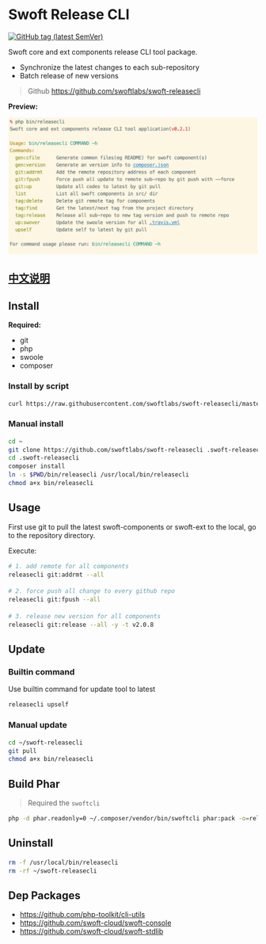 # Swoft Release CLI

[![GitHub tag (latest SemVer)](https://img.shields.io/github/tag/swoftlabs/swoft-releasecli)](https://github.com/swoftlabs/swoft-releasecli)

Swoft core and ext components release CLI tool package.

- Synchronize the latest changes to each sub-repository
- Batch release of new versions

> Github https://github.com/swoftlabs/swoft-releasecli

**Preview:**

![all-commands](all-commands.png)

## [中文说明](README.zh-CN.md)

## Install

**Required:**

- git
- php
- swoole
- composer

### Install by script

```bash
curl https://raw.githubusercontent.com/swoftlabs/swoft-releasecli/master/install.sh | bash
```

### Manual install

```bash
cd ~
git clone https://github.com/swoftlabs/swoft-releasecli .swoft-releasecli
cd .swoft-releasecli
composer install
ln -s $PWD/bin/releasecli /usr/local/bin/releasecli
chmod a+x bin/releasecli
```

## Usage

First use git to pull the latest swoft-components or swoft-ext to the local, go to the repository directory.

Execute:

```bash
# 1. add remote for all components
releasecli git:addrmt --all

# 2. force push all change to every github repo
releasecli git:fpush --all

# 3. release new version for all components
releasecli git:release --all -y -t v2.0.8
```

## Update

### Builtin command

Use builtin command for update tool to latest

```bash
releasecli upself
```

### Manual update

```bash
cd ~/swoft-releasecli
git pull
chmod a+x bin/releasecli
```

## Build Phar

> Required the `swoftcli`

```bash
php -d phar.readonly=0 ~/.composer/vendor/bin/swoftcli phar:pack -o=releasecli.phar
```

## Uninstall

```bash
rm -f /usr/local/bin/releasecli
rm -rf ~/swoft-releasecli
```

## Dep Packages

- https://github.com/php-toolkit/cli-utils
- https://github.com/swoft-cloud/swoft-console
- https://github.com/swoft-cloud/swoft-stdlib
